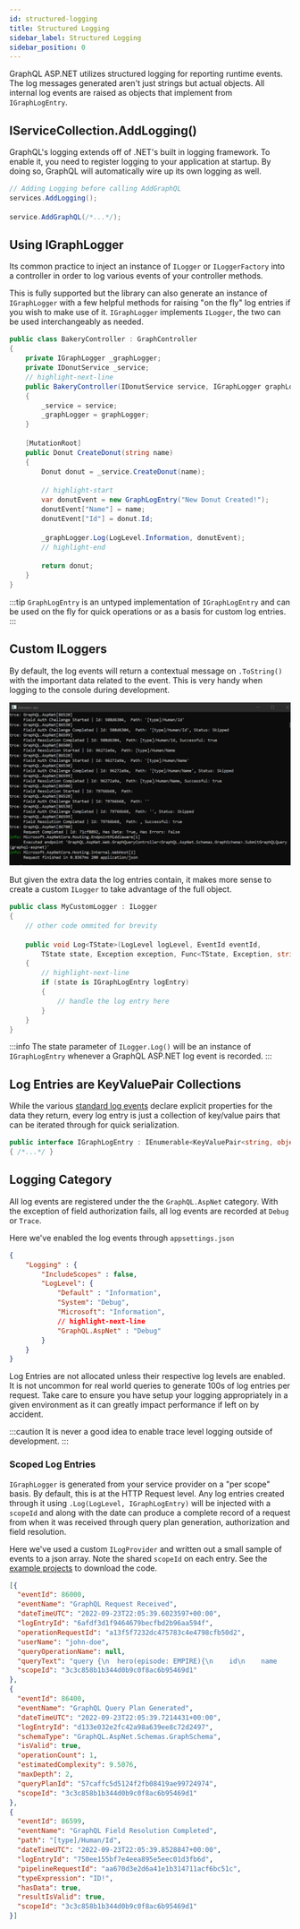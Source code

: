 ```yaml
---
id: structured-logging
title: Structured Logging
sidebar_label: Structured Logging
sidebar_position: 0
---
```


GraphQL ASP.NET utilizes structured logging for reporting runtime events. The log messages generated aren't just strings but actual objects. All internal log events are raised as objects that implement from `IGraphLogEntry`.

## IServiceCollection.AddLogging()

GraphQL's logging extends off of .NET's built in logging framework. To enable it, you need to register logging to your application at startup. By doing so, GraphQL will automatically wire up its own logging as well.

```csharp title="Register Standard Logging"
// Adding Logging before calling AddGraphQL
services.AddLogging();

service.AddGraphQL(/*...*/);
```

## Using IGraphLogger

Its common practice to inject an instance of `ILogger` or `ILoggerFactory` into a controller in order to log various events of your controller methods.

This is fully supported but the library can also generate an instance of `IGraphLogger` with a few helpful methods for raising "on the fly" log entries if you wish to make use of it. `IGraphLogger` implements `ILogger`, the two can be used interchangeably as needed.

```csharp title="Using IGraphLogger"
public class BakeryController : GraphController
{
    private IGraphLogger _graphLogger;
    private IDonutService _service;
    // highlight-next-line
    public BakeryController(IDonutService service, IGraphLogger graphLogger)
    {
        _service = service;
        _graphLogger = graphLogger;
    }

    [MutationRoot]
    public Donut CreateDonut(string name)
    {
        Donut donut = _service.CreateDonut(name);

        // highlight-start
        var donutEvent = new GraphLogEntry("New Donut Created!");
        donutEvent["Name"] = name;
        donutEvent["Id"] = donut.Id;

        _graphLogger.Log(LogLevel.Information, donutEvent);
        // highlight-end

        return donut;
    }
}
```

:::tip
 `GraphLogEntry` is an untyped implementation of `IGraphLogEntry` and can be used on the fly for quick operations or as a basis for custom log entries.
:::

## Custom ILoggers

By default, the log events will return a contextual message on `.ToString()` with the important data related to the event. This is very handy when logging to the console during development.

![console logger](../assets/console-logger.png)

But given the extra data the log entries contain, it makes more sense to create a custom `ILogger` to take advantage of the full object.

```csharp title="Custom ILogger"
public class MyCustomLogger : ILogger
{
    // other code ommited for brevity

    public void Log<TState>(LogLevel logLevel, EventId eventId,
        TState state, Exception exception, Func<TState, Exception, string> formatter)
    {
        // highlight-next-line
        if (state is IGraphLogEntry logEntry)
        {
            // handle the log entry here
        }
    }
}
```

:::info
 The state parameter of `ILogger.Log()` will be an instance of `IGraphLogEntry` whenever a GraphQL ASP.NET log event is recorded.
:::

## Log Entries are KeyValuePair Collections

While the various [standard log events](./standard-events) declare explicit properties for the data they return, every log entry is just a collection of key/value pairs that can be iterated through for quick serialization.

```csharp
public interface IGraphLogEntry : IEnumerable<KeyValuePair<string, object>>
{ /*...*/ }
```

## Logging Category

All log events are registered under the the `GraphQL.AspNet` category. With the exception of field authorization fails, all log events are recorded at `Debug` or `Trace`.

Here we've enabled the log events through `appsettings.json`

```json title="appsettings.json"
{
    "Logging" : {
        "IncludeScopes" : false,
        "LogLevel": {
            "Default" : "Information",
            "System": "Debug",
            "Microsoft": "Information",
            // highlight-next-line
            "GraphQL.AspNet" : "Debug"
        }
    }
}
```

Log Entries are not allocated unless their respective log levels are enabled. It is not uncommon for real world queries to generate 100s of log entries per request. Take care to ensure you have setup your logging appropriately in a given environment as it can greatly impact performance if left on by accident. 

:::caution 
It is never a good idea to enable trace level logging outside of development.
:::

### Scoped Log Entries

`IGraphLogger` is generated from your service provider on a "per scope" basis. By default, this is at the HTTP Request level. Any log entries created through it using `.Log(LogLevel, IGraphLogEntry)` will be injected with a `scopeId` and along with the date can produce a complete record of a request from when it was received through query plan generation, authorization and field resolution.

Here we've used a custom `ILogProvider` and written out a small sample of events to a json array. Note the shared `scopeId` on each entry. See the [example projects](./../reference/demo-projects.md) to download the code.

```json
[{
  "eventId": 86000,
  "eventName": "GraphQL Request Received",
  "dateTimeUTC": "2022-09-23T22:05:39.6023597+00:00",
  "logEntryId": "6afdf3d1f9464679becfbd2b96aa594f",
  "operationRequestId": "a13f5f7232dc475783c4e4798cfb50d2",
  "userName": "john-doe",
  "queryOperationName": null,
  "queryText": "query {\n  hero(episode: EMPIRE){\n    id\n    name    \n  }\n}",
  "scopeId": "3c3c858b1b344d0b9c0f8ac6b95469d1"
},
{
  "eventId": 86400,
  "eventName": "GraphQL Query Plan Generated",
  "dateTimeUTC": "2022-09-23T22:05:39.7214431+00:00",
  "logEntryId": "d133e032e2fc42a98a639ee8c72d2497",
  "schemaType": "GraphQL.AspNet.Schemas.GraphSchema",
  "isValid": true,
  "operationCount": 1,
  "estimatedComplexity": 9.5076,
  "maxDepth": 2,
  "queryPlanId": "57caffc5d5124f2fb08419ae99724974",
  "scopeId": "3c3c858b1b344d0b9c0f8ac6b95469d1"
},
{
  "eventId": 86599,
  "eventName": "GraphQL Field Resolution Completed",
  "path": "[type]/Human/Id",
  "dateTimeUTC": "2022-09-23T22:05:39.8528847+00:00",
  "logEntryId": "750ee155bf7e4eea895e5eec01d3fb6d",
  "pipelineRequestId": "aa670d3e2d6a41e1b314711acf6bc51c",
  "typeExpression": "ID!",
  "hasData": true,
  "resultIsValid": true,
  "scopeId": "3c3c858b1b344d0b9c0f8ac6b95469d1"
}]
```
